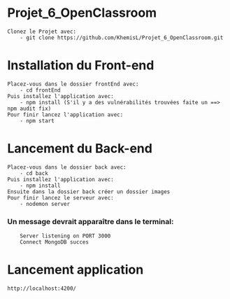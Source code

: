 # Projet_6_OpenClassroom
    Clonez le Projet avec:
        - git clone https://github.com/KhemisL/Projet_6_OpenClassroom.git

# Installation du Front-end
    Placez-vous dans le dossier frontEnd avec:
        - cd frontEnd
    Puis installez l'application avec:
        - npm install (S'il y a des vulnérabilités trouvées faite un ==> npm audit fix)
    Pour finir lancez l'application avec:
        - npm start

# Lancement du Back-end
    Placez-vous dans le dossier back avec:
        - cd back
    Puis installez l'application avec:
        - npm install
    Ensuite dans la dossier back créer un dossier images
    Pour finir lancez le serveur avec:
        - nodemon server
### Un message devrait apparaître dans le terminal:
        Server listening on PORT 3000
        Connect MongoDB succes

# Lancement application 
    http://localhost:4200/



